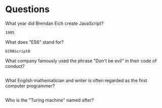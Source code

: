 # Questions

What year did Brendan Eich create JavaScript?

```
1995

```

What does "ES6" stand for?

```
ECMAScript6
```

What company famously used the phrase "Don't be evil" in their code of conduct?

```

```

What English mathematician and writer is often regarded as the first computer programmer?

```

```

Who is the "Turing machine" named after?

```

```
